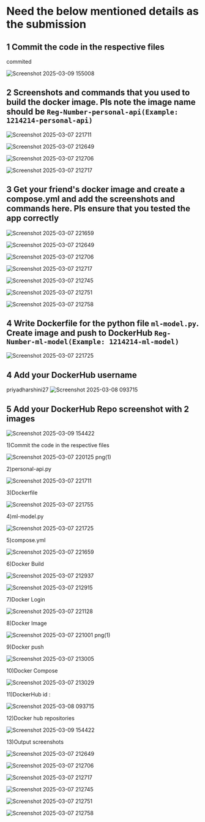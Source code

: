 # Need the below mentioned details as the submission
## 1 Commit the code in the respective files

commited

![Screenshot 2025-03-09 155008](https://github.com/user-attachments/assets/af2f4cdc-1975-4e77-9fef-0ef0ec950bf4)


## 2 Screenshots and commands that you used to build the docker image. Pls note the image name should be `Reg-Number-personal-api(Example: 1214214-personal-api)`

![Screenshot 2025-03-07 221711](https://github.com/user-attachments/assets/d7578810-58d9-4586-92a4-777148761340)


![Screenshot 2025-03-07 212649](https://github.com/user-attachments/assets/3087b479-2725-408f-820b-505d91d31fb3)


![Screenshot 2025-03-07 212706](https://github.com/user-attachments/assets/99545253-a94b-400d-a2a8-0c691e9864af)


![Screenshot 2025-03-07 212717](https://github.com/user-attachments/assets/a1e98791-3e46-4906-9d81-df16141f9f39)


## 3 Get your friend's docker image and create a compose.yml and add the screenshots and commands here. Pls ensure that you tested the app correctly

![Screenshot 2025-03-07 221659](https://github.com/user-attachments/assets/7fd4b4e3-3b83-41ef-8fea-feb4a32a6b98)


![Screenshot 2025-03-07 212649](https://github.com/user-attachments/assets/3087b479-2725-408f-820b-505d91d31fb3)


![Screenshot 2025-03-07 212706](https://github.com/user-attachments/assets/99545253-a94b-400d-a2a8-0c691e9864af)


![Screenshot 2025-03-07 212717](https://github.com/user-attachments/assets/a1e98791-3e46-4906-9d81-df16141f9f39)


![Screenshot 2025-03-07 212745](https://github.com/user-attachments/assets/5ea063a9-66db-4327-af75-604b8f33edd5)


![Screenshot 2025-03-07 212751](https://github.com/user-attachments/assets/1f67bc2c-414f-46dc-b925-022becc58ffb)


![Screenshot 2025-03-07 212758](https://github.com/user-attachments/assets/826d766e-4ebe-4b2c-845b-672256eefcb6)


## 4 Write Dockerfile for the python file `ml-model.py`. Create image and push to DockerHub `Reg-Number-ml-model(Example: 1214214-ml-model)` 


![Screenshot 2025-03-07 221725](https://github.com/user-attachments/assets/84dba66c-cdd0-4f07-b1f6-8bc57e7b9c88)


## 4 Add your DockerHub username

priyadharshini27
![Screenshot 2025-03-08 093715](https://github.com/user-attachments/assets/5a6885cd-3a92-4388-9bdf-ee44c3bd1e5f)


## 5 Add your DockerHub Repo screenshot with 2 images

![Screenshot 2025-03-09 154422](https://github.com/user-attachments/assets/cf1b0d7a-3206-4ba2-b770-410d87ffa1ac)










1)Commit the code in the respective files    

![Screenshot 2025-03-07 220125 png(1)](https://github.com/user-attachments/assets/06087f5a-e291-4653-a1d2-10700c591842)


2)personal-api.py    

![Screenshot 2025-03-07 221711](https://github.com/user-attachments/assets/d7578810-58d9-4586-92a4-777148761340)


3)Dockerfile   

![Screenshot 2025-03-07 221755](https://github.com/user-attachments/assets/9263f811-bbb3-4429-921c-24b8e0a88bf1)


4)ml-model.py   

![Screenshot 2025-03-07 221725](https://github.com/user-attachments/assets/84dba66c-cdd0-4f07-b1f6-8bc57e7b9c88)



5)compose.yml   

![Screenshot 2025-03-07 221659](https://github.com/user-attachments/assets/7fd4b4e3-3b83-41ef-8fea-feb4a32a6b98)


6)Docker Build   

![Screenshot 2025-03-07 212937](https://github.com/user-attachments/assets/8df8ff05-0684-4b78-aa0d-c52897873a9c)

![Screenshot 2025-03-07 212915](https://github.com/user-attachments/assets/9e3e30c2-2ee2-4b0a-8c9c-f7c6ea70e0cd)



7)Docker Login    

![Screenshot 2025-03-07 221128](https://github.com/user-attachments/assets/19ff9807-6244-4bbd-9b85-faaabbd288e1)


8)Docker Image    

![Screenshot 2025-03-07 221001 png(1)](https://github.com/user-attachments/assets/7e56d1cc-92ed-47e8-9e80-3f5398b693a2)


9)Docker push     

![Screenshot 2025-03-07 213005](https://github.com/user-attachments/assets/571488aa-171f-4887-b8d2-cdc7def0e0c0)


10)Docker Compose     

![Screenshot 2025-03-07 213029](https://github.com/user-attachments/assets/b0f661fc-efd6-4040-af58-e27cf42c00c3)

11)DockerHub id : 

![Screenshot 2025-03-08 093715](https://github.com/user-attachments/assets/c6cb485c-5311-402a-afb7-e270b77188a6)



12)Docker hub repositories       

![Screenshot 2025-03-09 154422](https://github.com/user-attachments/assets/cf1b0d7a-3206-4ba2-b770-410d87ffa1ac)



13)Output screenshots    


![Screenshot 2025-03-07 212649](https://github.com/user-attachments/assets/3087b479-2725-408f-820b-505d91d31fb3)


![Screenshot 2025-03-07 212706](https://github.com/user-attachments/assets/99545253-a94b-400d-a2a8-0c691e9864af)


![Screenshot 2025-03-07 212717](https://github.com/user-attachments/assets/a1e98791-3e46-4906-9d81-df16141f9f39)


![Screenshot 2025-03-07 212745](https://github.com/user-attachments/assets/5ea063a9-66db-4327-af75-604b8f33edd5)


![Screenshot 2025-03-07 212751](https://github.com/user-attachments/assets/1f67bc2c-414f-46dc-b925-022becc58ffb)


![Screenshot 2025-03-07 212758](https://github.com/user-attachments/assets/826d766e-4ebe-4b2c-845b-672256eefcb6)

